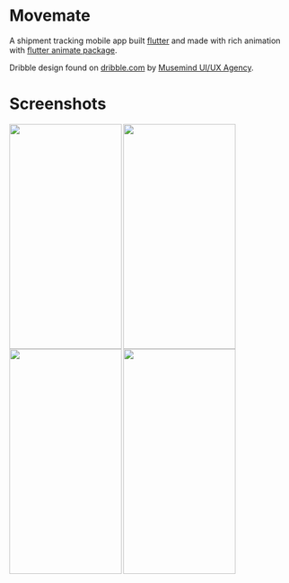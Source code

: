 # Movemate

A shipment tracking mobile app built [flutter](https://flutter.dev/) and made with rich animation with [flutter animate package](https://pub.dev/packages/flutter_animate).

Dribble design found on [dribble.com](https://dribbble.com/shots/21617837-Movemate-Shipments-Mobile-App) by [Musemind UI/UX Agency](https://dribbble.com/musemindagency).

# Screenshots
<tr>
    <td><img align="left" src="https://github.com/applevinc/movemate/assets/67894127/f79abb63-0926-4171-858b-d44e48b56037" width="200" height="400"/></td>
    <td><img src="https://github.com/applevinc/movemate/assets/67894127/94bf7df8-5652-4ae3-bb26-c926be87a5b4" width="200" height="400"/></td> 
</tr>
<tr>
    <td><img align="left" src="https://github.com/applevinc/movemate/assets/67894127/a8da6e5c-3aa5-477a-949c-c872fae6c13a" width="200" height="400"/></td>
    <td><img src="https://github.com/applevinc/movemate/assets/67894127/dc544b93-1242-453e-853f-fd89e1b0ddcb" width="200" height="400"/></td> 
</tr>
